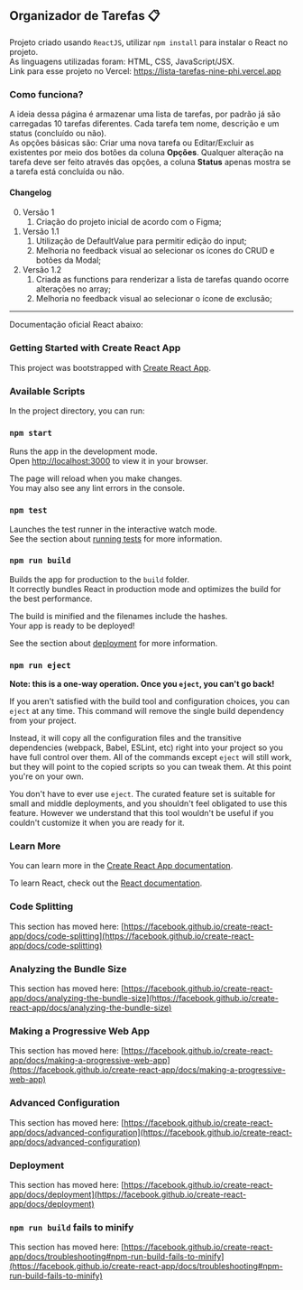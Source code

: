## Organizador de Tarefas 📋
Projeto criado usando `ReactJS`, utilizar `npm install` para instalar o React no projeto.<br/>
As linguagens utilizadas foram: HTML, CSS, JavaScript/JSX.<br/>
Link para esse projeto no Vercel: <a href="https://lista-tarefas-nine-phi.vercel.app" target="_blank">https://lista-tarefas-nine-phi.vercel.app</a><br/>

### Como funciona?
A ideia dessa página é armazenar uma lista de tarefas, por padrão já são carregadas 10 tarefas diferentes. Cada tarefa tem nome, descrição e um status (concluído ou não).<br/>
As opções básicas são: Criar uma nova tarefa ou Editar/Excluir as existentes por meio dos botões da coluna **Opções**. Qualquer alteração na tarefa deve ser feito através das opções, a coluna **Status** apenas mostra se a tarefa está concluída ou não.

#### Changelog
0. Versão 1
   1. Criação do projeto inicial de acordo com o Figma;
0. Versão 1.1
   1. Utilização de DefaultValue para permitir edição do input;
   2. Melhoria no feedback visual ao selecionar os ícones do CRUD e botões da Modal;
0. Versão 1.2
   1. Criada as functions para renderizar a lista de tarefas quando ocorre alterações no array;
   2. Melhoria no feedback visual ao selecionar o ícone de exclusão;


---
Documentação oficial React abaixo:
### Getting Started with Create React App

This project was bootstrapped with [Create React App](https://github.com/facebook/create-react-app).

### Available Scripts

In the project directory, you can run:

### `npm start`

Runs the app in the development mode.\
Open [http://localhost:3000](http://localhost:3000) to view it in your browser.

The page will reload when you make changes.\
You may also see any lint errors in the console.

### `npm test`

Launches the test runner in the interactive watch mode.\
See the section about [running tests](https://facebook.github.io/create-react-app/docs/running-tests) for more information.

### `npm run build`

Builds the app for production to the `build` folder.\
It correctly bundles React in production mode and optimizes the build for the best performance.

The build is minified and the filenames include the hashes.\
Your app is ready to be deployed!

See the section about [deployment](https://facebook.github.io/create-react-app/docs/deployment) for more information.

### `npm run eject`

**Note: this is a one-way operation. Once you `eject`, you can't go back!**

If you aren't satisfied with the build tool and configuration choices, you can `eject` at any time. This command will remove the single build dependency from your project.

Instead, it will copy all the configuration files and the transitive dependencies (webpack, Babel, ESLint, etc) right into your project so you have full control over them. All of the commands except `eject` will still work, but they will point to the copied scripts so you can tweak them. At this point you're on your own.

You don't have to ever use `eject`. The curated feature set is suitable for small and middle deployments, and you shouldn't feel obligated to use this feature. However we understand that this tool wouldn't be useful if you couldn't customize it when you are ready for it.

### Learn More

You can learn more in the [Create React App documentation](https://facebook.github.io/create-react-app/docs/getting-started).

To learn React, check out the [React documentation](https://reactjs.org/).

### Code Splitting

This section has moved here: [https://facebook.github.io/create-react-app/docs/code-splitting](https://facebook.github.io/create-react-app/docs/code-splitting)

### Analyzing the Bundle Size

This section has moved here: [https://facebook.github.io/create-react-app/docs/analyzing-the-bundle-size](https://facebook.github.io/create-react-app/docs/analyzing-the-bundle-size)

### Making a Progressive Web App

This section has moved here: [https://facebook.github.io/create-react-app/docs/making-a-progressive-web-app](https://facebook.github.io/create-react-app/docs/making-a-progressive-web-app)

### Advanced Configuration

This section has moved here: [https://facebook.github.io/create-react-app/docs/advanced-configuration](https://facebook.github.io/create-react-app/docs/advanced-configuration)

### Deployment

This section has moved here: [https://facebook.github.io/create-react-app/docs/deployment](https://facebook.github.io/create-react-app/docs/deployment)

### `npm run build` fails to minify

This section has moved here: [https://facebook.github.io/create-react-app/docs/troubleshooting#npm-run-build-fails-to-minify](https://facebook.github.io/create-react-app/docs/troubleshooting#npm-run-build-fails-to-minify)
